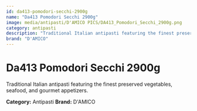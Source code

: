 ```yaml
---
id: da413-pomodori-secchi-2900g
name: "Da413 Pomodori Secchi 2900g"
image: media/antipasti/D'AMICO PICS/DA413_Pomodori_Secchi_2900g.png
category: antipasti
description: "Traditional Italian antipasti featuring the finest preserved vegetables, seafood, and gourmet appetizers."
brand: "D'AMICO"
---
```


# Da413 Pomodori Secchi 2900g

Traditional Italian antipasti featuring the finest preserved vegetables, seafood, and gourmet appetizers.

**Category:** Antipasti
**Brand:** D'AMICO
